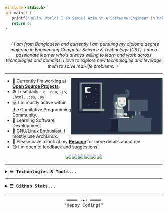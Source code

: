 <!-- Intro -->
<!-- <h2 align="center">
        <samp>&gt; Hey There!, I am
                <strong><a target="_blank" href="#">Samiul Azim</a></strong>
        </samp>
</h2>

<div align="center">
        <samp>
            <strong>「 A Software Engineer in Making 」</strong>
        </samp>
</div> -->

``````c
#include <stdio.h>
int main() {
   printf("Hello, World! I am Samiul Azim.\n A Software Engineer in Making.");
   return 0;
}
``````

<p align="center">
        <!-- Organisation  -->
                <br>
                <em>
                「 I am from Bangladesh and currently I am pursuing my diploma degree majoring in Engineering Computer Science & Technology (CST). I am a passionate learner who's always willing to learn and work across technologies and domains. I love to explore new technologies and leverage them to solve real-life problems.</b> 」
                </em>
                <br>
</p>

<hr/>

<img height="180" align="right" alt="Night Coding" src="https://raw.githubusercontent.com/w3samiulazim/w3samiulazim/main/images/night-coding.gif"/>

- 🏢 Currently I'm working at [**Open Source Projects**](https://github.com/w3samiulazim?tab=repositories).
- ⚙️ I use daily: `.c`, `.cpp`, `.js`, `.html`, `.css`, `.py`
- 💻 I'm mostly active within the Comitative Programming Community.
- 🌱 Learning Software Development.
- 🐧 GNU/Linux Enthusiast, I mostly use ArchLinux.
- 📄 Please have a look at my [**Resume**](#) for more details about me.
- 😊 I'm open to feedback and suggestions!

<div align="center">
<a href="https://linkedin.com/in/samiulazim"><img src="https://img.shields.io/badge/-LinkedIn-0077B5?style=flat&logo=Linkedin&logoColor=white"/></a>
<a href="mailto:contact.samiulazim@gmail.com"><img src="https://img.shields.io/badge/-Gmail-D14836?style=flat&logo=Gmail&logoColor=white"/></a>
<a target="_blank" href="https://twitter.com/iamsamiulazim"><img src="https://img.shields.io/badge/-Twitter-1DA1F2?style=flat&logo=Twitter&logoColor=white"/></a>
<a target="_blank" href="https://instagram.com/iamsamiulazim"><img src="https://img.shields.io/badge/-Instagram-E4405F?style=flat&logo=Instagram&logoColor=white"/></a>
<a target="_blank" href="https://facebook.com/iamsamiulazim"><img src="https://img.shields.io/badge/-Facebook-1877F2?style=flat&logo=Facebook&logoColor=white"/></a>
<a href="mailto:samiulazim@protonmail.com"><img src="https://img.shields.io/badge/-ProtonMail-8B89CC?style=flat&logo=ProtonMail&logoColor=white"/></a>
</div>

<hr/>

<!-- Details Section -->
<details>
    <summary><strong><samp>&#9776; Technologies & Tools...</samp></strong></summary>
        <br>
<div align="center">
        <!-- Programming Languages -->
        <!-- C -->
        <img src="https://img.shields.io/badge/-C-00599C?style=flat-square&logo=c&logoColor=white">
        <!-- C++ -->
        <img src="https://img.shields.io/badge/-C%2B%2B-00599C?style=flat-square&logo=C%2B%2B&logoColor=white">
        <!-- JavaScript -->
        <img src="https://img.shields.io/badge/-JavaScript-323330?style=flat-square&logo=JavaScript&logoColor=F7DF1E">
        <!-- TypeScript -->
        <img src="https://img.shields.io/badge/-TypeScript-007ACC?style=flat-square&logo=JavaScript&logoColor=white">
        <!-- Python -->
        <img src="https://img.shields.io/badge/-Python-3776AB?style=flat-square&logo=Python&logoColor=white">
        <!-- HTML -->
        <img src="https://img.shields.io/badge/-HTML-E34F26?style=flat-square&logo=HTML5&logoColor=white">
        <!-- CSS -->
        <img src="https://img.shields.io/badge/-CSS-1572B6?style=flat-square&logo=CSS3&logoColor=white">
        <!-- SASS -->
        <img src="https://img.shields.io/badge/-Sass-CC6699?style=flat-square&logo=sass&logoColor=white">
        <!-- React Js -->
        <img src="https://img.shields.io/badge/React-20232A?style=flat-square&logo=react&logoColor=61DAFB">
        <!-- Node Js -->
        <img src="https://img.shields.io/badge/Node.js-339933?style=flat-square&logo=nodedotjs&logoColor=white">
        <!-- Express Js -->
        <img src="https://img.shields.io/badge/Epress.js-000000?style=flat-square&logo=express&logoColor=white">
        <!-- MongoDB -->
        <img src="https://img.shields.io/badge/MongoDB-4EA94B?style=flat-square&logo=mongodb&logoColor=white">
        <!-- MySQL -->
        <img src="https://img.shields.io/badge/MySQL-005C84?style=flat-square&logo=mysql&logoColor=white">
        <!-- Shell Script -->
        <img src="https://img.shields.io/badge/Shell_Script-121011?style=flat-square&logo=gnu-bash&logoColor=white">
        <!-- Shell Script -->
        <img src="https://img.shields.io/badge/Netlify-00C7B7?style=flat-square&logo=netlify&logoColor=white">
        <!-- GitLab Pages -->
        <img src="https://img.shields.io/badge/GitLab_Pages-330F63?style=flat-square&logo=gitlab&logoColor=white">
        <!-- GitHub Pages -->
        <img src="https://img.shields.io/badge/GitHub_Pages-100000?style=flat-square&logo=github&logoColor=white">
        <!-- Linux -->
        <img src="https://img.shields.io/badge/Linux-FCC624?style=flat-square&logo=linux&logoColor=black">
        <!-- Neovim -->
        <img src="https://img.shields.io/badge/NeoVim-%2357A143.svg?&style=flat-square&logo=neovim&logoColor=white">
        <!-- VS Code -->
        <img src="https://img.shields.io/badge/Visual_Studio_Code-0078D4?style=flat-square&logo=visual%20studio%20code&logoColor=white">
</div>
</details>

<hr/>

<!-- Details Section -->
<details>
    <summary><strong><samp>&#9776; GitHub Stats...</samp></strong></summary>

### ⚡ Recent Activity

<!--START_SECTION:activity-->
1. 💪 Opened PR [#71](https://github.com/strangers-bd/strangers/pull/71) in [strangers-bd/strangers](https://github.com/strangers-bd/strangers)
<!--END_SECTION:activity-->

<hr/>

### 📈 GitHub Analytics

<div align="left">
  <img height="180em" src="https://github-readme-stats-eight-theta.vercel.app/api?username=w3samiulazim&show_icons=true&theme=tokyonight&include_all_commits=true&count_private=true"/>
  <img height="180em" src="https://github-readme-stats-eight-theta.vercel.app/api/top-langs/?username=w3samiulazim&layout=compact&langs_count=8&theme=tokyonight"/>
</div>
<div align="center">
  <img height="200" src="https://github-readme-streak-stats.herokuapp.com/?user=w3samiulazim&show_icons=true&locale=en&layout=compact&theme=tokyonight&line_height=0" />
</div>
</details>

<hr/>

<!-- Footer -->
<samp>
    <p align="center">
        ════ ⋆★⋆ ════
        <br>
        "Happy Coding!"
    </p>
</samp>
